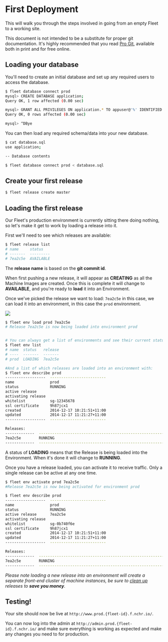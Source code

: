 # First Deployment

This will walk you through the steps involved in going from an empty Fleet
to a working site.

This document is not intended to be a substitute for proper git documentation. It's highly recommended that you read [Pro Git](http://git-scm.com/book), available both in print and for free online.

## Loading your database

You'll need to create an initial database and set up any required users to access the database.

```bash
$ fleet database connect prod
mysql> CREATE DATABASE application;
Query OK, 1 row affected (0.00 sec)

mysql> GRANT ALL PRIVILEGES ON application.* TO appuser@'%' IDENTIFIED BY '{password}';
Query OK, 0 rows affected (0.00 sec)

mysql> ^DBye
```

You can then load any required schema/data into your new database.

```bash
$ cat database.sql
use application;

-- Database contents

$ fleet database connect prod < database.sql

```

## Create your first release

```bash
$ fleet release create master
```

## Loading the first release

Our Fleet's production environment is currently sitting there doing nothing, so
let's make it get to work by loading a release into it.

First we'll need to see which releases are available:

```bash
$ fleet release list
# name     status
# -------  ---------
# 7ea2c5e  AVAILABLE
```

The **release name** is based on the **git commit id**.

When first pushing a new release, it will appear as **CREATING** as all the Machine Images are created. Once this is complete it will change to **AVAILABLE**, and you're ready to **load** it into an Environment.

Once we've picked the release we want to load: `7ea2c5e` in this case, we can
load it into an environment, in this case the `prod` environment.

![](/getting-started/fleet-load-release.png)

```bash
$ fleet env load prod 7ea2c5e
# Release 7ea2c5e is now being loaded into environment prod


# You can always get a list of environments and see their current status with:
$ fleet env list
# name  status   release
# ----  -------  -------
# prod  LOADING  7ea2c5e

#And a list of which releases are loaded into an environment with:
$ fleet env describe prod
------------------  -------------------------
name                prod
status              RUNNING
active release
activating release
whitelist           sg-12345678
ssl certificate     9h87jcx1
created             2014-12-17 10:21:51+11:00
updated             2014-12-17 11:21:27+11:00
------------------  -------------------------

Releases:
-------------  -----------------------------------------------------------------------
7ea2c5e        RUNNING
-------------  -----------------------------------------------------------------------

```

A status of **LOADING** means that the Release is being loaded into the Environment. When it's done it will change to **RUNNING**.

Once you have a release loaded, you can activate it to receive traffic. Only a single release can be active at any one time.
```bash
$ fleet env activate prod 7ea2c5e
#Release 7ea2c5e is now being activated for environment prod

$ fleet env describe prod
------------------  -------------------------
name                prod
status              RUNNING
active release      7ea2c5e
activating release
whitelist           sg-0b740f6e
ssl certificate     9h87jcx1
created             2014-12-17 10:21:51+11:00
updated             2014-12-17 11:21:27+11:00
------------------  -------------------------

Releases:
-------------  -----------------------------------------------------------------------
7ea2c5e        RUNNING
-------------  -----------------------------------------------------------------------

```
_Please note loading a new release into an environment will create a separate front-end cluster of machine instances, be sure to
[clean up](/getting-started/cleaning-up-releases/) releases to **save you money**._

## Testing!

Your site should now be live at ``http://www.prod.{fleet-id}.f.nchr.io/``.

You can now log into the admin at ``http://admin.prod.{fleet-id}.f.nchr.io/``
and make sure everything is working as expected and make any changes you need to
for production.
